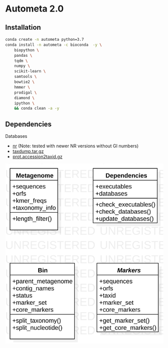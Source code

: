 Autometa 2.0
=========

Installation
------------

```bash
conda create -n autometa python=3.7
conda install -n autometa -c bioconda  -y \
    biopython \
    pandas \
    tqdm \
    numpy \
    scikit-learn \
    samtools \
    bowtie2 \
    hmmer \
    prodigal \
    diamond \
    ipython \
    && conda clean -a -y
```

Dependencies
------------

Databases

* [nr](ftp://ftp.ncbi.nlm.nih.gov/blast/db/FASTA/nr.gz) (Note: tested with newer NR versions without GI numbers)
* [taxdump.tar.gz](ftp://ftp.ncbi.nlm.nih.gov/pub/taxonomy/taxdump.tar.gz)
* [prot.accession2taxid.gz](ftp://ftp.ncbi.nlm.nih.gov/pub/taxonomy/accession2taxid/prot.accession2taxid.gz)

![class diagram](img/class_diagram.svg)
